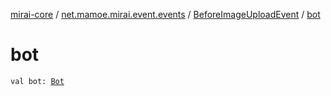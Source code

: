 [mirai-core](../../index.md) / [net.mamoe.mirai.event.events](../index.md) / [BeforeImageUploadEvent](index.md) / [bot](./bot.md)

# bot

`val bot: `[`Bot`](../../net.mamoe.mirai/-bot/index.md)